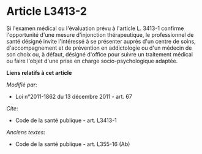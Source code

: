 # Article L3413-2

Si l'examen médical ou l'évaluation prévu à l'article L. 3413-1 confirme l'opportunité d'une mesure d'injonction
thérapeutique, le professionnel de santé désigné invite l'intéressé à se présenter auprès d'un centre de soins,
d'accompagnement et de prévention en addictologie ou d'un médecin de son choix ou, à défaut, désigné d'office pour suivre un
traitement médical ou faire l'objet d'une prise en charge socio-psychologique adaptée.

**Liens relatifs à cet article**

_Modifié par_:

  - Loi n°2011-1862 du 13 décembre 2011 - art. 67

_Cite_:

  - Code de la santé publique - art. L3413-1

_Anciens textes_:

  - Code de la santé publique - art. L355-16 (Ab)
